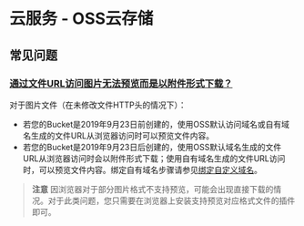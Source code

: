 # 云服务 - OSS云存储



## 常见问题

### [通过文件URL访问图片无法预览而是以附件形式下载？](https://help.aliyun.com/document_detail/142631.html)

对于图片文件（在未修改文件HTTP头的情况下）： 

- 若您的Bucket是2019年9月23日前创建的，使用OSS默认访问域名或自有域名生成的文件URL从浏览器访问时可以预览文件内容。
- 若您的Bucket是2019年9月23日后创建的，使用OSS默认域名生成的文件URL从浏览器访问时会以附件形式下载；使用自有域名生成的文件URL访问时，可以预览文件内容。绑定自有域名步骤请参见[绑定自定义域名](https://help.aliyun.com/document_detail/31902.htm#concept-ozw-m2r-5fb)。

> **注意** 因浏览器对于部分图片格式不支持预览，可能会出现直接下载的情况。对于此类问题，您只需要在浏览器上安装支持预览对应格式文件的插件即可。